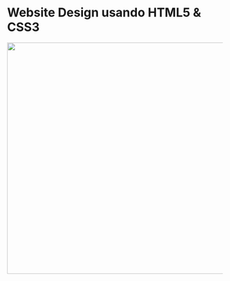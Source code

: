 # Website Design usando HTML5 & CSS3

<img src="https://ifullstack-tv.github.io/website-header-design-html-css/" width="960" height="540">
 
